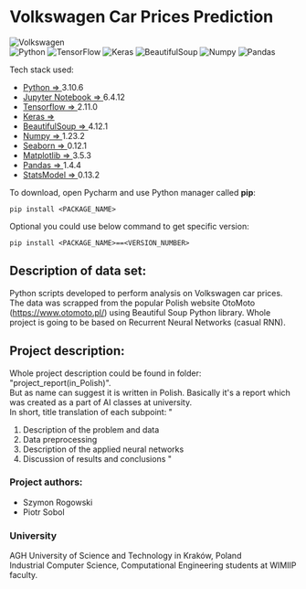  # Volkswagen Car Prices Prediction
![Volkswagen](https://a11ybadges.com/badge?logo=volkswagen)  
![Python](https://a11ybadges.com/badge?logo=python)
![TensorFlow](https://a11ybadges.com/badge?logo=tensorflow)
![Keras](https://a11ybadges.com/badge?logo=keras)
![BeautifulSoup](https://a11ybadges.com/badge?logo=beautifulsoup)
![Numpy](https://a11ybadges.com/badge?logo=numpy)
![Pandas](https://a11ybadges.com/badge?logo=pandas)


Tech stack used:
- [Python => ](https://www.python.org/) 3.10.6
- [Jupyter Notebook => ](https://jupyter.org/) 6.4.12
- [Tensorflow => ](https://www.tensorflow.org/?hl=pl) 2.11.0 
- [Keras => ](https://en.wikipedia.org/wiki/Keras)
- [BeautifulSoup => ](https://www.crummy.com/software/BeautifulSoup/bs4/doc/) 4.12.1
- [Numpy => ](https://numpy.org/) 1.23.2
- [Seaborn => ](https://seaborn.pydata.org/) 0.12.1 
- [Matplotlib => ](https://matplotlib.org/stable/index.html) 3.5.3
- [Pandas => ](https://pandas.pydata.org/) 1.4.4
- [StatsModel => ](https://www.statsmodels.org/stable/index.html) 0.13.2

To download, open Pycharm and use Python manager called **pip**:
```
pip install <PACKAGE_NAME> 
```
Optional you could use below command to get specific version:
```
pip install <PACKAGE_NAME>==<VERSION_NUMBER>
```

## Description of data set:
Python scripts developed to perform analysis on Volkswagen car prices. 
The data was scrapped from the popular Polish website OtoMoto (https://www.otomoto.pl/) using Beautiful Soup Python library. 
Whole project is going to be based on Recurrent Neural Networks (casual RNN).

## Project description:
Whole project description could be found in folder: "project_report(in_Polish)".  
But as name can suggest it is written in Polish. Basically it's a report which was created as a part of
AI classes at university.  
In short, title translation of each subpoint:
"  
1. Description of the problem and data
2. Data preprocessing
3. Description of the applied neural networks
4. Discussion of results and conclusions
"  

### Project authors:
- Szymon Rogowski
- Piotr Sobol

### University
AGH University of Science and Technology in Kraków, Poland  
Industrial Computer Science, Computational Engineering students at WIMIIP faculty.

